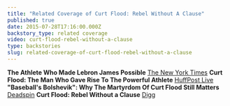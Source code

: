 ```yaml
---
title: "Related Coverage of Curt Flood: Rebel Without A Clause"
published: true
date: 2015-07-28T17:16:00.000Z
backstory_type: related coverage
video: curt-flood-rebel-without-a-clause
type: backstories
slug: related-coverage-of-curt-flood-rebel-without-a-clause
---
```


**The Athlete Who Made Lebron James Possible**
[The New York Times](http://www.nytimes.com/2014/10/06/us/curt-flood-the-athlete-who-made-lebron-james-possible.html?gwh=79D502FB86E269F8DA81C13ED1D96783&gwt=pay&assetType=nyt_now)
**Curt Flood: The Man Who Gave Rise To The Powerful Athlete**
[HuffPost Live](http://www.huffingtonpost.com/2014/10/06/curt-flood-lebron-james_n_5942252.html)
**"Baseball's Bolshevik": Why The Martyrdom Of Curt Flood Still Matters**
[Deadspin](http://deadspin.com/baseballs-bolshevik-why-the-martyrdom-of-curt-flood-1642909866)
**Curt Flood: Rebel Without a Clause**
[Digg](http://digg.com/video/curt-flood-rebel-without-a-clause)

